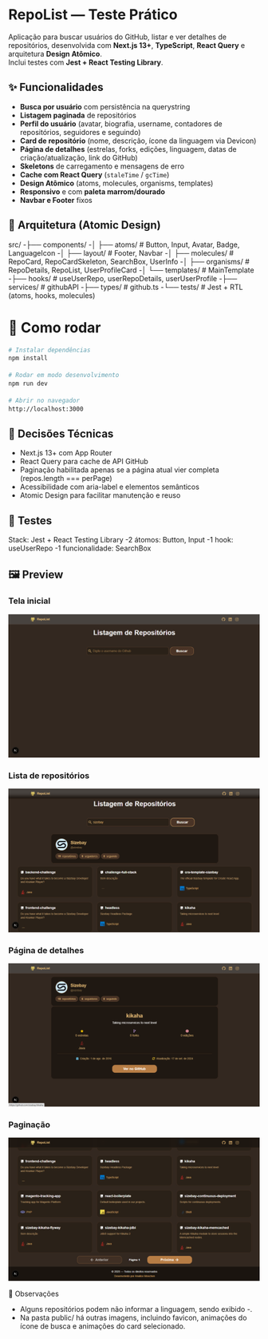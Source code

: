 # RepoList — Teste Prático

Aplicação para buscar usuários do GitHub, listar e ver detalhes de repositórios, desenvolvida com **Next.js 13+**, **TypeScript**, **React Query** e arquitetura **Design Atômico**.  
Inclui testes com **Jest + React Testing Library**.

## ✨ Funcionalidades

- **Busca por usuário** com persistência na querystring  
- **Listagem paginada** de repositórios  
- **Perfil do usuário** (avatar, biografia, username, contadores de repositórios, seguidores e seguindo)  
- **Card de repositório** (nome, descrição, ícone da linguagem via Devicon)  
- **Página de detalhes** (estrelas, forks, edições, linguagem, datas de criação/atualização, link do GitHub)  
- **Skeletons** de carregamento e mensagens de erro
- **Cache com React Query** (`staleTime` / `gcTime`)  
- **Design Atômico** (atoms, molecules, organisms, templates)  
- **Responsivo** e com **paleta marrom/dourado**  
- **Navbar e Footer** fixos

## 🧱 Arquitetura (Atomic Design)

src/
-├── components/
-│ ├── atoms/ # Button, Input, Avatar, Badge, LanguageIcon
-│ ├── layout/ # Footer, Navbar
-│ ├── molecules/ # RepoCard, RepoCardSkeleton, SearchBox, UserInfo
-│ ├── organisms/ # RepoDetails, RepoList, UserProfileCard
-│ └── templates/ # MainTemplate
-├── hooks/ # useUserRepo, userRepoDetails, userUserProfile
-├── services/ # githubAPI
-├── types/ # github.ts
-└── tests/ # Jest + RTL (atoms, hooks, molecules)


# 🚀 Como rodar

```bash
# Instalar dependências
npm install

# Rodar em modo desenvolvimento
npm run dev

# Abrir no navegador
http://localhost:3000
```

## 🧠 Decisões Técnicas

- Next.js 13+ com App Router
- React Query para cache de API GitHub
- Paginação habilitada apenas se a página atual vier completa (repos.length === perPage)
- Acessibilidade com aria-label e elementos semânticos
- Atomic Design para facilitar manutenção e reuso

## 🧪 Testes

Stack: Jest + React Testing Library
-2 átomos: Button, Input
-1 hook: useUserRepo
-1 funcionalidade: SearchBox

## 🖼️ Preview

### Tela inicial
![Tela inicial](public/tela-inicial.png)

### Lista de repositórios
![Lista de repositórios](public/lista-repositorios.png)

### Página de detalhes
![Página detalhada](public/pagina-detalhada-com-info-do-usuario-e-repositorio.png)

### Paginação
![Paginação](public/anterior-proxima-pagina.png)


📌 Observações

- Alguns repositórios podem não informar a linguagem, sendo exibido -.
- Na pasta public/ há outras imagens, incluindo favicon, animações do ícone de busca e animações do card selecionado.
